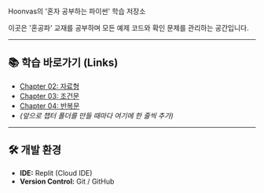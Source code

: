 # 
Hoonvas의 '혼자 공부하는 파이썬' 학습 저장소

이곳은 '혼공파' 교재를 공부하며 모든 예제 코드와 확인 문제를 관리하는 공간입니다.

---

## 📚 학습 바로가기 (Links)

* [Chapter 02: 자료형](Self-Study-Python/chapter_02)
* [Chapter 03: 조건문](Self-Study-Python/chapter_03)
* [Chapter 04: 반복문](Self-Study-Python/chapter_04)
* *(앞으로 챕터 폴더를 만들 때마다 여기에 한 줄씩 추가)*

---

## 🛠 개발 환경
* **IDE:** Replit (Cloud IDE)
* **Version Control:** Git / GitHub
